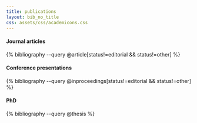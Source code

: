 ```yaml
---
title: publications
layout: bib_no_title
css: assets/css/academicons.css
---
```


#### Journal articles

{% bibliography --query @article[status!=editorial && status!=other] %}

#### Conference presentations

{% bibliography --query @inproceedings[status!=editorial && status!=other] %}

#### PhD

{% bibliography --query @thesis %}
